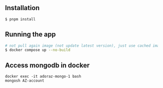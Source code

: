 

## Installation

```bash
$ pnpm install
```

## Running the app

```bash
# not pull again image (not update latest version), just use cached image
$ docker compose up --no-build

```

## Access mongodb in docker
```
docker exec -it adoraz-mongo-1 bash
mongosh AZ-account
```

